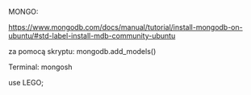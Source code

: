 MONGO:

https://www.mongodb.com/docs/manual/tutorial/install-mongodb-on-ubuntu/#std-label-install-mdb-community-ubuntu

za pomocą skryptu:
mongodb.add_models()

Terminal:
mongosh

use LEGO;
